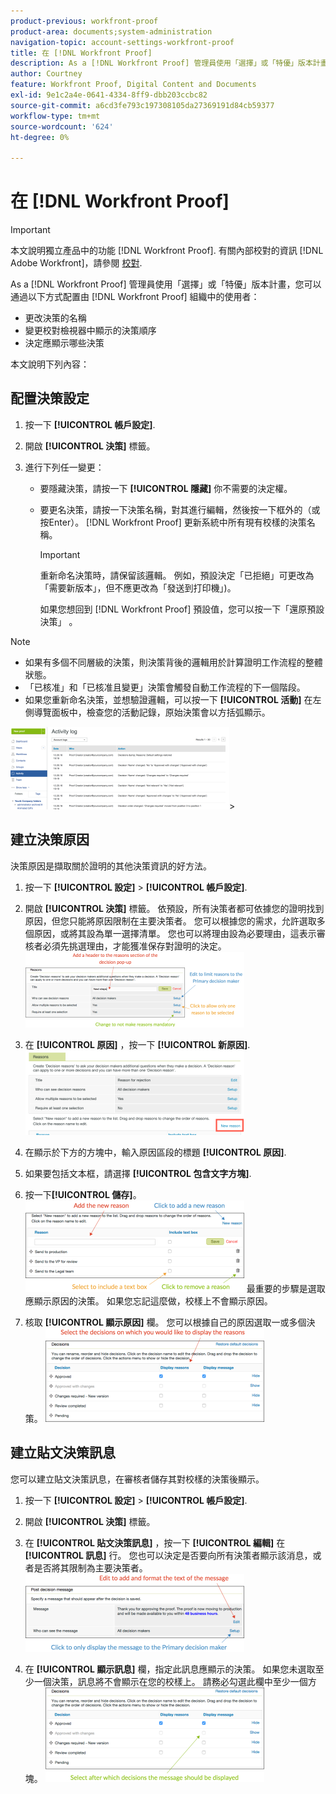 ```yaml
---
product-previous: workfront-proof
product-area: documents;system-administration
navigation-topic: account-settings-workfront-proof
title: 在 [!DNL Workfront Proof]
description: As a [!DNL Workfront Proof] 管理員使用「選擇」或「特優」版本計畫，您可以通過以下方式配置由 [!DNL Workfront Proof] 組織中的使用者 — 編輯我。
author: Courtney
feature: Workfront Proof, Digital Content and Documents
exl-id: 9e1c2a4e-0641-4334-8ff9-dbb203ccbc82
source-git-commit: a6cd3fe793c197308105da27369191d84cb59377
workflow-type: tm+mt
source-wordcount: '624'
ht-degree: 0%

---
```


# 在 [!DNL Workfront Proof]

>[!IMPORTANT]
>
>本文說明獨立產品中的功能 [!DNL Workfront Proof]. 有關內部校對的資訊 [!DNL Adobe Workfront]，請參閱 [校對](../../../review-and-approve-work/proofing/proofing.md).

As a [!DNL Workfront Proof] 管理員使用「選擇」或「特優」版本計畫，您可以通過以下方式配置由 [!DNL Workfront Proof] 組織中的使用者：

* 更改決策的名稱
* 變更校對檢視器中顯示的決策順序
* 決定應顯示哪些決策

本文說明下列內容：

## 配置決策設定

1. 按一下 **[!UICONTROL 帳戶設定]**.
1. 開啟 **[!UICONTROL 決策]** 標籤。
1. 進行下列任一變更：

   * 要隱藏決策，請按一下 **[!UICONTROL 隱藏]** 你不需要的決定權。
   * 要更名決策，請按一下決策名稱，對其進行編輯，然後按一下框外的（或按Enter）。 [!DNL Workfront Proof] 更新系統中所有現有校樣的決策名稱。

      >[!IMPORTANT]
      >
      >重新命名決策時，請保留該邏輯。 例如，預設決定「已拒絕」可更改為「需要新版本」，但不應更改為「發送到打印機」)。

      如果您想回到 [!DNL Workfront Proof] 預設值，您可以按一下「還原預設決策」 。

>[!NOTE]
>
>* 如果有多個不同層級的決策，則決策背後的邏輯用於計算證明工作流程的整體狀態。
>* 「已核准」和「已核准且變更」決策會觸發自動工作流程的下一個階段。
>* 如果您重新命名決策，並想驗證邏輯，可以按一下 **[!UICONTROL 活動]** 在左側導覽面板中，檢查您的活動記錄，原始決策會以方括弧顯示。
>
>  ![2016-12-20_1921.png](assets/2016-12-20-1921-350x132.png)>

## 建立決策原因

決策原因是擷取關於證明的其他決策資訊的好方法。

1. 按一下 **[!UICONTROL 設定]** > **[!UICONTROL 帳戶設定]**.

1. 開啟 **[!UICONTROL 決策]** 標籤。
依預設，所有決策者都可依據您的證明找到原因，但您只能將原因限制在主要決策者。
您可以根據您的需求，允許選取多個原因，或將其設為單一選擇清單。 您也可以將理由設為必要理由，這表示審核者必須先挑選理由，才能獲准保存對證明的決定。
   ![Reacons_setup.png](assets/reasons-setup-350x121.png)

1. 在 **[!UICONTROL 原因]** ，按一下 **[!UICONTROL 新原因]**.
   ![New_reason.png](assets/new-reason-350x135.png)

1. 在顯示於下方的方塊中，輸入原因區段的標題 **[!UICONTROL 原因]**.
1. 如果要包括文本框，請選擇 **[!UICONTROL 包含文字方塊]**.
1. 按一下&#x200B;**[!UICONTROL 儲存]**。
   ![reacons_setup_2.png](assets/reasons-setup-2-350x146.png)
最重要的步驟是選取應顯示原因的決策。 如果您忘記這麼做，校樣上不會顯示原因。

1. 核取 **[!UICONTROL 顯示原因]** 欄。 您可以根據自己的原因選取一或多個決策。
   ![reacouns_-_decision_selection.png](assets/reasons---decision-selection-350x150.png)

## 建立貼文決策訊息

您可以建立貼文決策訊息，在審核者儲存其對校樣的決策後顯示。

1. 按一下 **[!UICONTROL 設定]** > **[!UICONTROL 帳戶設定]**.

1. 開啟 **[!UICONTROL 決策]** 標籤。
1. 在 **[!UICONTROL 貼文決策訊息]** ，按一下 **[!UICONTROL 編輯]** 在 **[!UICONTROL 訊息]** 行。
您也可以決定是否要向所有決策者顯示該消息，或者是否將其限制為主要決策者。
   ![post_decision_message_set_up.png](assets/post-decision-message-set-up-350x125.png)

1. 在 **[!UICONTROL 顯示訊息]** 欄，指定此訊息應顯示的決策。
如果您未選取至少一個決策，訊息將不會顯示在您的校樣上。 請務必勾選此欄中至少一個方塊。
   ![post_decision_message_set_up_2.png](assets/post-decision-message-set-up-2-350x151.png)
